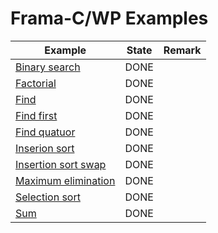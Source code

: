 # Frama-C/WP Examples

<table>
    <thead>
        <tr>
            <th>Example</th>
            <th>State</th>
            <th>Remark</th>
        </tr>
    </thead>
    <tbody>
        <tr>
            <td><a href = "https://github.com/lyonel2017/Frama-C-WP-Examples/tree/master/binary_search">Binary search</td>
            <td>DONE</td>
            <td></td>
        </tr>
        <tr>
            <td><a href = "https://github.com/lyonel2017/Frama-C-WP-Examples/tree/master/fact">Factorial</td>
            <td>DONE</td>
            <td></td>
        </tr>
        <tr>
            <td><a href = "https://github.com/lyonel2017/Frama-C-WP-Examples/tree/master/find">Find</td>
            <td>DONE</td>
            <td></td>
        </tr>
        <tr>
            <td><a href = "https://github.com/lyonel2017/Frama-C-WP-Examples/tree/master/find_first">Find first</td>
            <td>DONE</td>
            <td></td>
        </tr>
         <tr>
            <td><a href = "https://github.com/lyonel2017/Frama-C-WP-Examples/tree/master/find_quatuor">Find quatuor</td>
            <td>DONE</td>
            <td></td>
        </tr>
       <tr>
            <td><a href = "https://github.com/lyonel2017/Frama-C-WP-Examples/tree/master/insertion_sort">Inserion sort</td>
            <td>DONE</td>
            <td></td>
        </tr>
        <tr>
            <td><a href = "https://github.com/lyonel2017/Frama-C-WP-Examples/tree/master/insertion_sort_swap">Insertion sort swap</td>
            <td>DONE</td>
            <td></td>
        </tr>
        <tr>
            <td><a href = "https://github.com/lyonel2017/Frama-C-WP-Examples/tree/master/maximum_elimination">Maximum elimination</td>
            <td>DONE</td>
            <td></td>
        </tr>
        <tr>
            <td><a href = "https://github.com/lyonel2017/Frama-C-WP-Examples/tree/master/selection_sort">Selection sort</td>
            <td>DONE</td>
            <td></td>
        </tr>
        <tr>
            <td><a href = "https://github.com/lyonel2017/Frama-C-WP-Examples/tree/master/sum">Sum</td>
            <td>DONE</td>
            <td></td>
        </tr>
        <!-- <tr> -->
        <!--     <td><a href = "https://github.com/lyonel2017/Frama-C-WP-Examples/tree/master/voting">voting</td> -->
        <!--     <td>WIP</td> -->
        <!--     <td>Watting for WP feature to proof lemma</td> -->
        <!-- </tr> -->
</tbody>
</table>
